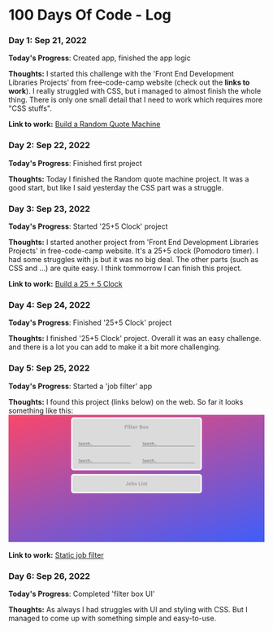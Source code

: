 # 100 Days Of Code - Log

### Day 1: Sep 21, 2022

**Today's Progress**: Created app, finished the app logic

**Thoughts:** I started this challenge with the 'Front End Development Libraries Projects' from free-code-camp website (check out the **links to work**). I really struggled with CSS, but i managed to almost finish the whole thing. There is only one small detail that I need to work which requires more "CSS stuffs".

**Link to work:** [Build a Random Quote Machine](https://www.freecodecamp.org/learn/front-end-development-libraries/front-end-development-libraries-projects/build-a-random-quote-machine)

### Day 2: Sep 22, 2022

**Today's Progress**: Finished first project

**Thoughts:** Today I finished the Random quote machine project. It was a good start, but like I said yesterday the CSS part was a struggle.

### Day 3: Sep 23, 2022

**Today's Progress**: Started '25+5 Clock' project

**Thoughts:** I started another project from 'Front End Development Libraries Projects' in free-code-camp website. It's a 25+5 clock (Pomodoro timer). I had some struggles with js but it was no big deal. The other parts (such as CSS and ...) are quite easy. I think tommorrow I can finish this project.

**Link to work:** [Build a 25 + 5 Clock](https://www.freecodecamp.org/learn/front-end-development-libraries/front-end-development-libraries-projects/build-a-25--5-clock)

### Day 4: Sep 24, 2022

**Today's Progress**: Finished '25+5 Clock' project

**Thoughts:** I finished '25+5 Clock' project. Overall it was an easy challenge. and there is a lot you can add to make it a bit more challenging.

### Day 5: Sep 25, 2022

**Today's Progress**: Started a 'job filter' app

**Thoughts:** I found this project (links below) on the web. So far it looks something like this:
![Screenshot_day-5](images/Screenshot_day-5.png)<br />

**Link to work:** [Static job filter](https://github.com/rammyblog/static-job-filter)

### Day 6: Sep 26, 2022

**Today's Progress**: Completed 'filter box UI'

**Thoughts:** As always I had struggles with UI and styling with CSS. But I managed to come up with something simple and easy-to-use.


